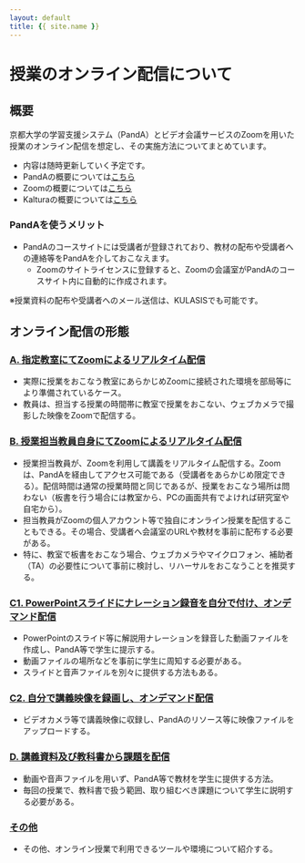 ```yaml
---
layout: default
title: {{ site.name }}
---
```

# 授業のオンライン配信について

<!--
- 新型コロナウイルス感染症対策として、全学共通科目前期授業については、4月中の実験・実習科目及びILASセミナーを除く授業を原則オンライン配信にて実施することが決まりました。
-->

## 概要
京都大学の学習支援システム（PandA）とビデオ会議サービスのZoomを用いた授業のオンライン配信を想定し、その実施方法についてまとめています。
- 内容は随時更新していく予定です。
- PandAの概要については[こちら](panda)
 - Zoomの概要については[こちら](zoom)
 - Kalturaの概要については[こちら](kaltura)
 
<!--
- オンライン授業を他のツールやサービスを利用して実施しても問題ありません。
-->

### PandAを使うメリット
- PandAのコースサイトには受講者が登録されており、教材の配布や受講者への連絡等をPandAを介しておこなえます。
  - Zoomのサイトライセンスに登録すると、Zoomの会議室がPandAのコースサイト内に自動的に作成されます。

※授業資料の配布や受講者へのメール送信は、KULASISでも可能です。

<!--
### Zoomについて
- 無料のアカウントは1会議あたり40分の時間制限があります。
- 現在、教育機関に対して1会議あたり上限300名、時間制限なしで無料アカウントを作成できます（4/30まで）
-->

## オンライン配信の形態

### [A. 指定教室にてZoomによるリアルタイム配信](a_zoom_classroom)
- 実際に授業をおこなう教室にあらかじめZoomに接続された環境を部局等により準備されているケース。
- 教員は、担当する授業の時間帯に教室で授業をおこない、ウェブカメラで撮影した映像をZoomで配信する。

### [B. 授業担当教員自身にてZoomによるリアルタイム配信](b_zoom_own)
- 授業担当教員が、Zoomを利用して講義をリアルタイム配信する。Zoomは、PandAを経由してアクセス可能である（受講者をあらかじめ限定できる）。配信時間は通常の授業時間と同じであるが、授業をおこなう場所は問わない（板書を行う場合には教室から、PCの画面共有でよければ研究室や自宅から）。
- 担当教員がZoomの個人アカウント等で独自にオンライン授業を配信することもできる。その場合、受講者へ会議室のURLや教材を事前に配布する必要がある。
- 特に、教室で板書をおこなう場合、ウェブカメラやマイクロフォン、補助者（TA）の必要性について事前に検討し、リハーサルをおこなうことを推奨する。

### [C1. PowerPointスライドにナレーション録音を自分で付け、オンデマンド配信](c1_slidedeck)
- PowerPointのスライド等に解説用ナレーションを録音した動画ファイルを作成し、PandA等で学生に提示する。
- 動画ファイルの場所などを事前に学生に周知する必要がある。
- スライドと音声ファイルを別々に提供する方法もある。

### [C2. 自分で講義映像を録画し、オンデマンド配信](c2_video_capture)
- ビデオカメラ等で講義映像に収録し、PandAのリソース等に映像ファイルをアップロードする。

### [D. 講義資料及び教科書から課題を配信](d_slidedeck_share)
- 動画や音声ファイルを用いず、PandA等で教材を学生に提供する方法。
- 毎回の授業で、教科書で扱う範囲、取り組むべき課題について学生に説明する必要がある。

### [その他](e_others)
- その他、オンライン授業で利用できるツールや環境について紹介する。



<!--
## 学生への配慮について
- 学生はオンライン（PandA、Zoom等）を介して授業を受けた経験が十分でない
  - 特に1回生は同級生・上回生などから支援や助言を受ける機会がないまま初回の授業を受けるケースが想定されます。
- 下宿・自宅で、PC・ネット環境が十分でない
  - 1回生の2割は十分でない
### 講習会など
### 学外の情報
### 学生に向けての情報
#### PandAで授業を受けるには
#### Zoomで授業を受けるには
### TAに向けての情報
-->


